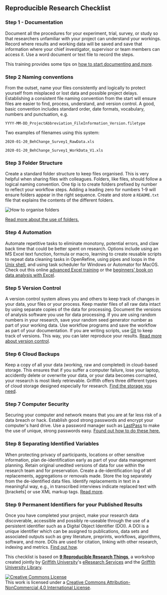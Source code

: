 ## Reproducible Research Checklist

### Step 1 - Documentation

Document all the procedures for your experiment, trial, survey, or study so that researchers unfamiliar with your project can understand your workings.  Record where results and working data will be saved and save that information where your chief investigator, supervisor or team members can access it. Use a word document or text file to record the steps.  

This training provides some tips on [how to start documenting and more](https://www.cessda.eu/Training/Training-Resources/Library/Data-Management-Expert-Guide/2.-Organise-Document/Documentation-and-metadata).

### Step 2 Naming conventions

From the outset, name your files consistently and logically to protect yourself from misplaced or lost data and possible project delays. Establishing a consistent file naming convention from the start will ensure files are easier to find, process, understand, and version control. A good, basic convention includes standard order, date formats, vocabulary, numbers and punctuation, e.g.

`YYYY-MM-DD_ProjectAbbreviation_FileInformation_Version.filetype`

Two examples of filenames using this system:

`2020-01-20_BehChange_Survey1_RawData.xls`

`2020-01-20_BehChange_Survey1_WorkData_V1.xls`

### Step 3 Folder Structure

Create a standard folder structure to keep files organised. This is very helpful when sharing files with colleagues. Folders, like files, should follow a logical naming convention. One tip is to create folders prefixed by number to reflect your workflow steps. Adding a leading zero for numbers 1-9 will ensure folders appear in the right sequence. Create and store a `README.txt` file that explains the contents of the different folders.

![How to organise folders](folder-org.png)


[Read more about the use of folders.](https://guereslib.github.io/Reproducible-Research-Things/Step3FolderStruct)


### Step 4 Automation

Automate repetitive tasks to eliminate monotony, potential errors, and claw back time that could be better spent on research. Options include using an MS Excel text function, formula or macro, learning to create reusable scripts to repeat data cleaning tasks in OpenRefine, using pipes and loops in the [Unix shell](https://swcarpentry.github.io/shell-novice/), and using task scheduler for Windows or Automator for MacOS. Check out this online [advanced Excel training](http://librarycatalogue.griffith.edu.au/record=b2768540~S1) or the [beginners' book on data analysis with Excel](http://librarycatalogue.griffith.edu.au/record=b2681940~S).

### Step 5 Version Control

A version control system allows you and others to keep track of changes in your data, your files or your process. Keep master files of all raw data intact by using separate copies of the data for processing. Document the versions of analysis software you use for data processing. If you are using random numbers in your research, save your random seed generator number as part of your working data. Use workflow programs and save the workflow as part of your documentation. If you are writing scripts, use [Git](https://git-scm.com/) to keep track of versions. This way, you can later reproduce your results. [Read more about version control](https://guereslib.github.io/Reproducible-Research-Things/Step5Version).

### Step 6 Cloud Backups

Keep a copy of all your data (working, raw and completed) in cloud-based storage. This ensures that if you suffer a computer failure, lose your laptop, accidently delete or overwrite your data, or your data becomes corrupted, your research is most likely retrievable. Griffith offers three different types of cloud storage designed especially for research. [Find the storage you need](https://guereslib.github.io/Reproducible-Research-Things/Step6CloudBackup).

### Step 7 Computer Security 

Securing your computer and network means that you are at far less risk of a data breach or hack. Establish good strong passwords and encrypt your computer's hard drive.  Use a password manager such as [LastPass](https://www.griffith.edu.au/passwords/lastpass) to make the use of unique, strong passwords easy. [Found out how to do these here.](https://guereslib.github.io/Reproducible-Research-Things/Step7CompSecurity)

### Step 8 Separating Identified Variables

When protecting privacy of participants, locations or other sensitive information, plan de-identification early as part of your data management planning. Retain original unedited versions of data for use within the research team and for preservation. Create a de-identification log of all replacements, aggregations or removals made.  Store the log separately from the de-identified data files.   Identify replacements in text in a meaningful way, e.g., in transcribed interviews indicate replaced text with [brackets] or use XML markup tags. [Read more](https://guereslib.github.io/Reproducible-Research-Things/Step8SepId).

### Step 9 Permanent Identifiers for your Published Results

Once you have completed your project, make your research data discoverable, accessible and possibly re-useable through the use of a persistent identifier such as a Digital Object Identifier (DOI). A DOI is a unique identifier which can be assigned to publications, data sets and associated outputs such as grey literature, preprints, workflows, algorithms, software, and more. DOIs are used for citation, linking with other research, indexing and metrics. [Find out how](https://guereslib.github.io/Reproducible-Research-Things/Step9Identifiers).

This checklist is based on [**9 Reproducible Research Things**](https://guereslib.github.io/Reproducible-Research-Things/), a workshop created jointly by [Griffith University](https://www.griffith.edu.au/)'s [eResearch Services](https://www.griffith.edu.au/eresearch-services) and the [Griffith University Library](https://www.griffith.edu.au/library).


<a rel="license" href="http://creativecommons.org/licenses/by-nc/4.0/"><img alt="Creative Commons License" style="border-width:0" src="https://i.creativecommons.org/l/by-nc/4.0/88x31.png" /></a><br />This work is licensed under a <a rel="license" href="http://creativecommons.org/licenses/by-nc/4.0/">Creative Commons Attribution-NonCommercial 4.0 International License</a>.

